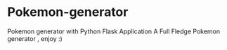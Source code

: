 # Pokemon-generator
 Pokemon generator with Python Flask Application 
 A Full Fledge Pokemon generator , enjoy :) 

